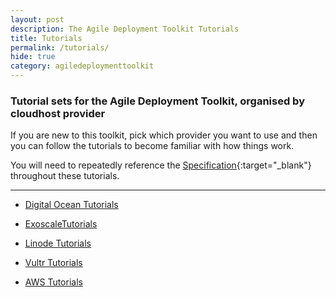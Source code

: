 ```yaml
---
layout: post
description: The Agile Deployment Toolkit Tutorials
title: Tutorials
permalink: /tutorials/
hide: true
category: agiledeploymenttoolkit
---
```


### Tutorial sets for the Agile Deployment Toolkit, organised by cloudhost provider

If you are new to this toolkit, pick which provider you want to use and then you can follow the tutorials to become familiar with how things work. 

You will need to repeatedly reference the [Specification](https://github.com/agile-deployer/agile-infrastructure-build-client-scripts/blob/master/templatedconfigurations/specification.md){:target="_blank"} throughout these tutorials. 

------------

* [Digital Ocean Tutorials](https://www.codebreakers.uk/adtdigitaloceantutorials/)

* [ExoscaleTutorials](https://www.codebreakers.uk/adtexoscaletutorials/)

* [Linode Tutorials](https://www.codebreakers.uk/adtlinodetutorials/)

* [Vultr Tutorials](https://www.codebreakers.uk/adtvultrtutorials/)

* [AWS Tutorials](https://www.codebreakers.uk/adtawstutorials/)
